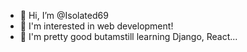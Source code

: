 - 👋 Hi, I’m @Isolated69
- 👀 I'm interested in web development!
- 🌱 I'm pretty good butamstill learning Django, React...

